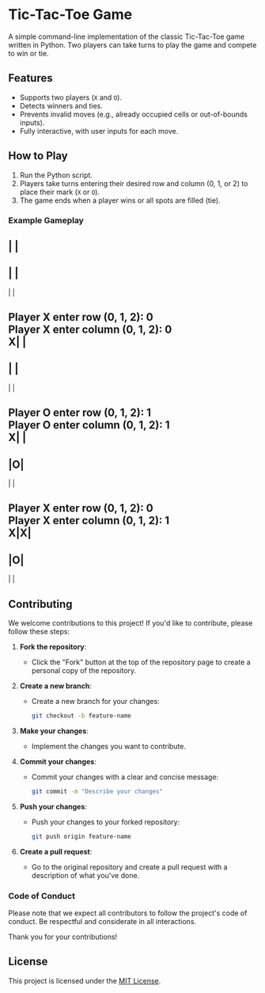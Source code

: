 # Tic-Tac-Toe Game

A simple command-line implementation of the classic Tic-Tac-Toe game written in Python. Two players can take turns to play the game and compete to win or tie.

## Features

- Supports two players (`X` and `O`).
- Detects winners and ties.
- Prevents invalid moves (e.g., already occupied cells or out-of-bounds inputs).
- Fully interactive, with user inputs for each move.

## How to Play

1. Run the Python script.
2. Players take turns entering their desired row and column (0, 1, or 2) to place their mark (`X` or `O`).
3. The game ends when a player wins or all spots are filled (tie).

### Example Gameplay
 | | 
-----
 | | 
-----
 | | 

Player X enter row (0, 1, 2): 0  
Player X enter column (0, 1, 2): 0  
X| | 
-----
 | | 
-----
 | | 

Player O enter row (0, 1, 2): 1  
Player O enter column (0, 1, 2): 1  
X| | 
-----
 |O| 
-----
 | | 

Player X enter row (0, 1, 2): 0  
Player X enter column (0, 1, 2): 1  
X|X| 
-----
 |O| 
-----
 | | 

## Contributing

We welcome contributions to this project! If you'd like to contribute, please follow these steps:

1. **Fork the repository**:
   - Click the "Fork" button at the top of the repository page to create a personal copy of the repository.

2. **Create a new branch**:
   - Create a new branch for your changes:
     ```bash
     git checkout -b feature-name
     ```

3. **Make your changes**:
   - Implement the changes you want to contribute.

4. **Commit your changes**:
   - Commit your changes with a clear and concise message:
     ```bash
     git commit -m "Describe your changes"
     ```

5. **Push your changes**:
   - Push your changes to your forked repository:
     ```bash
     git push origin feature-name
     ```

6. **Create a pull request**:
   - Go to the original repository and create a pull request with a description of what you've done.

### Code of Conduct
Please note that we expect all contributors to follow the project's code of conduct. Be respectful and considerate in all interactions.

Thank you for your contributions!


## License

This project is licensed under the [MIT License](https://opensource.org/licenses/MIT).




 
